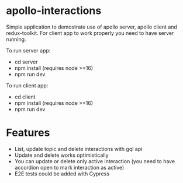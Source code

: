 # apollo-interactions

Simple application to demostrate use of apollo server, apollo client and redux-toolkit. 
For client app to work properly you need to have server running.

To run server app:
- cd server
- npm install (requires node >=16)
- npm run dev

To run client app:
- cd client
- npm install (requires node >=16)
- npm run dev

# Features
- List, update topic and delete interactions with gql api
- Update and delete works optimistically
- You can update or delete only active interaction (you need to have accordion open to mark interaction as active)
- E2E tests could be added with Cypress

